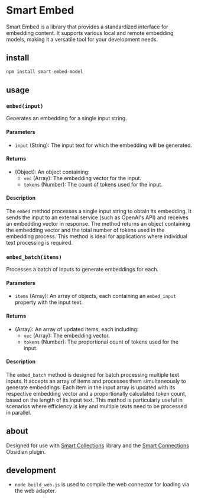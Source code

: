 # Smart Embed
Smart Embed is a library that provides a standardized interface for embedding content. It supports various local and remote embedding models, making it a versatile tool for your development needs.

## install
```bash
npm install smart-embed-model
```

## usage

### `embed(input)`

Generates an embedding for a single input string.

#### Parameters

- `input` (String): The input text for which the embedding will be generated.

#### Returns

- (Object): An object containing:
    - `vec` (Array): The embedding vector for the input.
    - `tokens` (Number): The count of tokens used for the input.

#### Description

The `embed` method processes a single input string to obtain its embedding. It sends the input to an external service (such as OpenAI's API) and receives an embedding vector in response. The method returns an object containing the embedding vector and the total number of tokens used in the embedding process. This method is ideal for applications where individual text processing is required.

### `embed_batch(items)`

Processes a batch of inputs to generate embeddings for each.

#### Parameters

- `items` (Array): An array of objects, each containing an `embed_input` property with the input text.

#### Returns

- (Array): An array of updated items, each including:
    - `vec` (Array): The embedding vector.
    - `tokens` (Number): The proportional count of tokens used for the input.

#### Description

The `embed_batch` method is designed for batch processing multiple text inputs. It accepts an array of items and processes them simultaneously to generate embeddings. Each item in the input array is updated with its respective embedding vector and a proportionally calculated token count, based on the length of its input text. This method is particularly useful in scenarios where efficiency is key and multiple texts need to be processed in parallel.

## about
Designed for use with [Smart Collections](https://github.com/brianpetro/smart-collections) library and the [Smart Connections](https://smartconnections.app) Obsidian plugin.


## development
- `node build_web.js` is used to compile the web connector for loading via the web adapter.